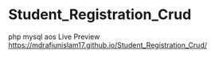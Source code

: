 # Student_Registration_Crud
php mysql
aos Live Preview
https://mdrafiunislam17.github.io/Student_Registration_Crud/

